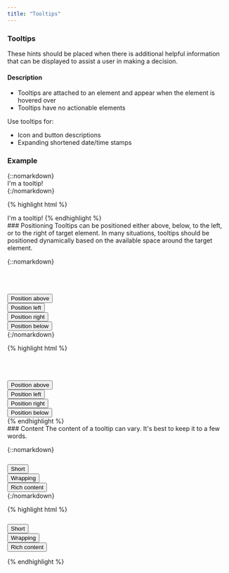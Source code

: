 ```yaml
---
title: "Tooltips"
---
```


<div class="pl-pattern">
<h3>Tooltips</h3>

These hints should be placed when there is additional helpful information that can be displayed to assist a user in making a decision. 

#### Description

- Tooltips are attached to an element and appear when the element is hovered over
- Tooltips have no actionable elements 

Use tooltips for:

- Icon and button descriptions
- Expanding shortened date/time stamps
</div>


<div class="pl-pattern">

<h3>Example</h3>
{::nomarkdown}
<div class="pl-preview">
<div class="tooltip fade in right" style="display: inline-block; position: relative; width: auto;">
  <div class="tooltip-inner">I'm a tooltip!</div>
  <div class="tooltip-arrow"></div>
</div>
</div>
{:/nomarkdown}

{% highlight html %}
<div class="tooltip fade in right" style="display: inline-block; position: relative; width: auto;">
  <div class="tooltip-inner">I'm a tooltip!</div>
  <div class="tooltip-arrow"></div>
</div>
{% endhighlight %}
</div>

<div class="pl-pattern">
### Positioning
Tooltips can be positioned either above, below, to the left, or to the right of target element. In many situations, tooltips should be positioned dynamically based on the available space around the target element.

{::nomarkdown}
<div class="pl-preview">
    <div style="margin-top: 65px; width: 120px;">
      <button type="button" class="btn btn-block btn-default" data-toggle="tooltip" data-placement="top" title="Tooltip above">Position above</button>
      <button type="button" class="btn btn-block btn-default" data-toggle="tooltip" data-placement="left" title="Tooltip to left">Position left</button>
      <button type="button" class="btn btn-block btn-default" data-toggle="tooltip" data-placement="right" title="Tooltip to right">Position right</button>
      <button type="button" class="btn btn-block btn-default" data-toggle="tooltip" data-placement="bottom" title="Tooltip below">Position below</button>
    </div>
</div>
{:/nomarkdown}

{% highlight html %}
<div style="margin-top: 65px; width: 120px;">
  <button type="button" class="btn btn-block btn-default" data-toggle="tooltip" data-placement="top" title="Tooltip above">Position above</button>
  <button type="button" class="btn btn-block btn-default" data-toggle="tooltip" data-placement="left" title="Tooltip to left">Position left</button>
  <button type="button" class="btn btn-block btn-default" data-toggle="tooltip" data-placement="right" title="Tooltip to right">Position right</button>
  <button type="button" class="btn btn-block btn-default" data-toggle="tooltip" data-placement="bottom" title="Tooltip below">Position below</button>
</div>
{% endhighlight %}
</div>

<div class="pl-pattern">
### Content
The content of a tooltip can vary. It's best to keep it to a few words.

{::nomarkdown}
<div class="pl-preview">
    <div style="margin-top: 25px; width: 120px;">
      <button type="button" class="btn btn-block btn-default" data-toggle="tooltip" data-placement="right" title="Print">Short</button>
      <button type="button" class="btn btn-block btn-default" data-toggle="tooltip" data-placement="right" data-html="true" title='Lorem ipsum dolor sit amet, consectetur adipiscing elit. In semper volutpat ultrices. Mauris lobortis lacus vel ullamcorper vestibulum.'>Wrapping</button>
      <button type="button" class="btn btn-block btn-block btn-default" data-toggle="tooltip" data-placement="right" data-html="true" title='<i class="fa fa-inverse fa-calendar-o"></i>
      &nbsp;
      <strong>January 21</strong>
      , 2014'>
      Rich content
      </button>
    </div>
</div>
{:/nomarkdown}


{% highlight html %}
<div style="margin-top: 25px; width: 120px;">
  <button type="button" class="btn btn-block btn-default" data-toggle="tooltip" data-placement="right" title="Print">Short</button>
  <button type="button" class="btn btn-block btn-default" data-toggle="tooltip" data-placement="right" data-html="true" title='Lorem ipsum dolor sit amet, consectetur adipiscing elit. In semper volutpat ultrices. Mauris lobortis lacus vel ullamcorper vestibulum.'>Wrapping</button>
  <button type="button" class="btn btn-block btn-block btn-default" data-toggle="tooltip" data-placement="right" data-html="true" title='<i class="fa fa-inverse fa-calendar-o"></i>
  &nbsp;
  <strong>January 21</strong>
  , 2014'>
  Rich content
  </button>
</div>

{% endhighlight %}
</div>
